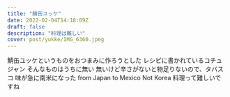 ```yaml
---
title: "鯖缶ユッケ"
date: 2022-02-04T14:18:09Z
draft: false
description: "料理は難しい"
cover: post/yukke/IMG_6360.jpeg
---
```


鯖缶ユッケというものをおつまみに作ろうとした
レシピに書かれているコチュジャン
そんなものはうちに無い
無いけど辛さがないと物足りないので、タバスコ
味が急に南米になった
from Japan to Mexico
Not Korea
料理って難しいですね
